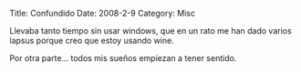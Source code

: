 Title: Confundido
Date: 2008-2-9
Category: Misc

Llevaba tanto tiempo sin usar windows, que en un rato me han dado varios lapsus porque creo que estoy usando wine.

Por otra parte... todos mis sueños empiezan a tener sentido.

